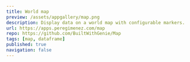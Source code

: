 ```yaml
---
title: World map
preview: /assets/appgallery/map.png
description: Display data on a world map with configurable markers.
url: https://apps.peregimenez.com/map
repo: https://github.com/BuiltWithGenie/Map
tags: [map, dataframe]
published: true
navigation: false
---
```

